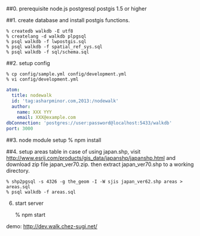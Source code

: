 
##0. prerequisite
  node.js
  postgresql
  postgis 1.5 or higher

##1. create database and install postgis functions.

    % createdb walkdb -E utf8
    % createlang -d walkdb plpgsql
    % psql walkdb -f lwpostgis.sql
    % psql walkdb -f spatial_ref_sys.sql
    % psql walkdb -f sql/schema.sql

##2. setup config

    % cp config/sample.yml config/development.yml
    % vi config/development.yml

```yaml:config/development.yml
atom:
  title: nodewalk
  id: 'tag:asharpminor.com,2013:/nodewalk'
  author:
    name: XXX YYY
    email: XXX@example.com
dbConnection: 'postgres://user:password@localhost:5433/walkdb'
port: 3000
```

##3. node module setup
    % npm install

##4. setup areas table
 in case of using japan.shp, visit http://www.esrij.com/products/gis_data/japanshp/japanshp.html and download zip file japan_ver70.zip. then extract japan_ver70.shp to a working directory.
 
    % shp2pgsql -s 4326 -g the_geom -I -W sjis japan_ver62.shp areas > areas.sql
    % psql walkdb -f areas.sql

6. start server

    % npm start

 demo: http://dev.walk.chez-sugi.net/

